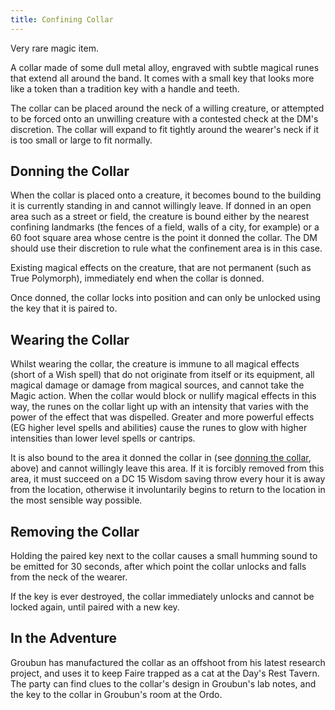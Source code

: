 ```yaml
---
title: Confining Collar
---
```


Very rare magic item.

A collar made of some dull metal alloy, engraved with subtle magical runes that extend all around the band.
It comes with a small key that looks more like a token than a tradition key with a handle and teeth.

The collar can be placed around the neck of a willing creature, or attempted to be forced onto an unwilling creature with a contested check at the DM's discretion.
The collar will expand to fit tightly around the wearer's neck if it is too small or large to fit normally.

## Donning the Collar

When the collar is placed onto a creature, it becomes bound to the building it is currently standing in and cannot willingly leave.
If donned in an open area such as a street or field, the creature is bound either by the nearest confining landmarks (the fences of a field, walls of a city, for example) or a 60 foot square area whose centre is the point it donned the collar.
The DM should use their discretion to rule what the confinement area is in this case.

Existing magical effects on the creature, that are not permanent (such as True Polymorph), immediately end when the collar is donned.

Once donned, the collar locks into position and can only be unlocked using the key that it is paired to.

## Wearing the Collar

Whilst wearing the collar, the creature is immune to all magical effects (short of a Wish spell) that do not originate from itself or its equipment, all magical damage or damage from magical sources, and cannot take the Magic action.
When the collar would block or nullify magical effects in this way, the runes on the collar light up with an intensity that varies with the power of the effect that was dispelled.
Greater and more powerful effects (EG higher level spells and abilities) cause the runes to glow with higher intensities than lower level spells or cantrips.

It is also bound to the area it donned the collar in (see [donning the collar](#donning-the-collar), above) and cannot willingly leave this area.
If it is forcibly removed from this area, it must succeed on a DC 15 Wisdom saving throw every hour it is away from the location, otherwise it involuntarily begins to return to the location in the most sensible way possible.

## Removing the Collar

Holding the paired key next to the collar causes a small humming sound to be emitted for 30 seconds, after which point the collar unlocks and falls from the neck of the wearer.

If the key is ever destroyed, the collar immediately unlocks and cannot be locked again, until paired with a new key.

## In the Adventure

Groubun has manufactured the collar as an offshoot from his latest research project, and uses it to keep Faire trapped as a cat at the Day's Rest Tavern.
The party can find clues to the collar's design in Groubun's lab notes, and the key to the collar in Groubun's room at the Ordo.
